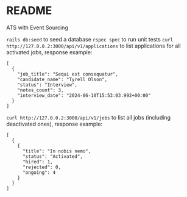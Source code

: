 # README

ATS with Event Sourcing

`rails db:seed` to seed a database
`rspec spec` to run unit tests
`curl http://127.0.0.2:3000/api/v1/applications` to list applications for all activated jobs, response example:
```
[
  {
    "job_title": "Sequi est consequatur",
    "candidate_name": "Tyrell Olson",
    "status": "Interview",
    "notes_count": 3,
    "interview_date": "2024-06-10T15:53:03.992+00:00"
  }
]
```

`curl http://127.0.0.2:3000/api/v1/jobs` to list all jobs (including deactivated ones), response example:
```
[
  {
    {
      "title": "In nobis nemo",
      "status": "Activated",
      "hired": 1,
      "rejected": 0,
      "ongoing": 4
    }
  }
]
```
